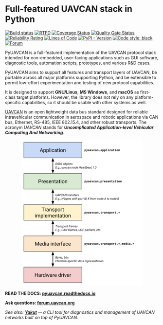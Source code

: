 Full-featured UAVCAN stack in Python
====================================

[![Build status](https://ci.appveyor.com/api/projects/status/2vv83afj3dxqibi5/branch/master?svg=true)](https://ci.appveyor.com/project/Zubax/pyuavcan/branch/master)
[![RTFD](https://readthedocs.org/projects/pyuavcan/badge/)](https://pyuavcan.readthedocs.io/)
[![Coverage Status](https://coveralls.io/repos/github/UAVCAN/pyuavcan/badge.svg)](https://coveralls.io/github/UAVCAN/pyuavcan)
[![Quality Gate Status](https://sonarcloud.io/api/project_badges/measure?project=UAVCAN_pyuavcan&metric=alert_status)](https://sonarcloud.io/dashboard?id=UAVCAN_pyuavcan)
[![Reliability Rating](https://sonarcloud.io/api/project_badges/measure?project=UAVCAN_pyuavcan&metric=reliability_rating)](https://sonarcloud.io/dashboard?id=UAVCAN_pyuavcan)
[![Lines of Code](https://sonarcloud.io/api/project_badges/measure?project=UAVCAN_pyuavcan&metric=ncloc)](https://sonarcloud.io/dashboard?id=UAVCAN_pyuavcan)
[![PyPI - Version](https://img.shields.io/pypi/v/pyuavcan.svg)](https://pypi.org/project/pyuavcan/)
[![Code style: black](https://img.shields.io/badge/code%20style-black-000000.svg)](https://github.com/psf/black)
[![Forum](https://img.shields.io/discourse/https/forum.uavcan.org/users.svg)](https://forum.uavcan.org)

PyUAVCAN is a full-featured implementation of the UAVCAN protocol stack intended for non-embedded,
user-facing applications such as GUI software, diagnostic tools, automation scripts, prototypes, and various R&D cases.

PyUAVCAN aims to support all features and transport layers of UAVCAN,
be portable across all major platforms supporting Python,
and be extensible to permit low-effort experimentation and testing of new protocol capabilities.

It is designed to support **GNU/Linux**, **MS Windows**, and **macOS** as first-class target platforms.
However, the library does not rely on any platform-specific capabilities,
so it should be usable with other systems as well.

[UAVCAN](https://uavcan.org) is an open lightweight data bus standard designed for reliable intravehicular
communication in aerospace and robotic applications via
CAN bus, Ethernet, RS-485, IEEE 802.15.4, and other robust transports.
The acronym *UAVCAN* stands for ***Uncomplicated Application-level Vehicular Computing And Networking***.

<p align="center">
  <a href="https://pyuavcan.readthedocs.io/"><img src="/docs/static/arch-non-redundant.svg" width="400px"></a>
</p>

**READ THE DOCS: [pyuavcan.readthedocs.io](https://pyuavcan.readthedocs.io/)**

**Ask questions: [forum.uavcan.org](https://forum.uavcan.org/)**

*See also: [**Yakut**](https://github.com/UAVCAN/yakut) -- a CLI tool for diagnostics and management of
UAVCAN networks built on top of PyUAVCAN.*
